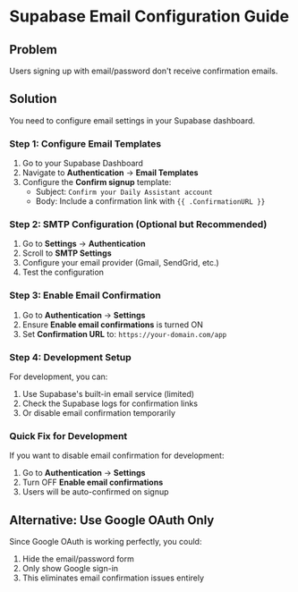 # Supabase Email Configuration Guide

## Problem
Users signing up with email/password don't receive confirmation emails.

## Solution
You need to configure email settings in your Supabase dashboard.

### Step 1: Configure Email Templates
1. Go to your Supabase Dashboard
2. Navigate to **Authentication** → **Email Templates**
3. Configure the **Confirm signup** template:
   - Subject: `Confirm your Daily Assistant account`
   - Body: Include a confirmation link with `{{ .ConfirmationURL }}`

### Step 2: SMTP Configuration (Optional but Recommended)
1. Go to **Settings** → **Authentication**
2. Scroll to **SMTP Settings**
3. Configure your email provider (Gmail, SendGrid, etc.)
4. Test the configuration

### Step 3: Enable Email Confirmation
1. Go to **Authentication** → **Settings**
2. Ensure **Enable email confirmations** is turned ON
3. Set **Confirmation URL** to: `https://your-domain.com/app`

### Step 4: Development Setup
For development, you can:
1. Use Supabase's built-in email service (limited)
2. Check the Supabase logs for confirmation links
3. Or disable email confirmation temporarily

### Quick Fix for Development
If you want to disable email confirmation for development:
1. Go to **Authentication** → **Settings**
2. Turn OFF **Enable email confirmations**
3. Users will be auto-confirmed on signup

## Alternative: Use Google OAuth Only
Since Google OAuth is working perfectly, you could:
1. Hide the email/password form
2. Only show Google sign-in
3. This eliminates email confirmation issues entirely

